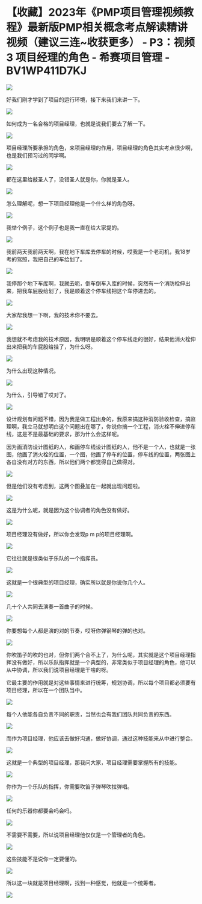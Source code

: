 # 【收藏】2023年《PMP项目管理视频教程》最新版PMP相关概念考点解读精讲视频（建议三连~收获更多） - P3：视频3 项目经理的角色 - 希赛项目管理 - BV1WP411D7KJ

![](img/447d077738ad995ad0ebbed21668553e_0.png)

好我们刚才学到了项目的运行环境，接下来我们来讲一下。

![](img/447d077738ad995ad0ebbed21668553e_2.png)

如何成为一名合格的项目经理，也就是说我们要去了解一下。

![](img/447d077738ad995ad0ebbed21668553e_4.png)

项目经理所要承担的角色，来项目经理的作用，项目经理的角色其实考点很少啊，也是我们预习过的同学啊。

![](img/447d077738ad995ad0ebbed21668553e_6.png)

都在这里给敲圣人了，没错圣人就是你，你就是圣人。

![](img/447d077738ad995ad0ebbed21668553e_8.png)

怎么理解呢，想一下项目经理他是一个什么样的角色呀。

![](img/447d077738ad995ad0ebbed21668553e_10.png)

我举个例子，这个例子也是我一直在给大家提的。

![](img/447d077738ad995ad0ebbed21668553e_12.png)

我前两天我前两天啊，我在地下车库去停车的时候，哎我是一个老司机，我18岁考的驾照，我把自己的车给划了。



![](img/447d077738ad995ad0ebbed21668553e_14.png)

我停那个地下车库啊，我就去呃，倒车倒车入库的时候，突然有一个消防栓伸出来，把我车屁股给划了，我是顺着这个停车线把这个车停进去的。



![](img/447d077738ad995ad0ebbed21668553e_16.png)

大家帮我想一下啊，我的技术你不要去。

![](img/447d077738ad995ad0ebbed21668553e_18.png)

我想就不考虑我的技术原因，我明明是顺着这个停车线走的很好，结果他消火栓伸出来把我的车屁股给挂了，为什么呀。



![](img/447d077738ad995ad0ebbed21668553e_20.png)

为什么出现这种情况。

![](img/447d077738ad995ad0ebbed21668553e_22.png)

为什么，引导错了哎对了。

![](img/447d077738ad995ad0ebbed21668553e_24.png)

设计规划有问题不错，因为我是做工程出身的，我原来搞这种消防验收检查，搞监理啊，我立马就想明白这个问题出在哪了，你说你搞一个工程，消火栓不伸进停车线，这是不是最基础的要求，那为什么会这样呢。

因为画消防设计图纸的人，和画停车线设计图纸的人，他不是一个人，也就是一张图，他画了消火栓的位置，一个图，他画了停车的位置，停车线的位置，两张图上各自没有对方的东西，所以他们两个都觉得自己做得对。



![](img/447d077738ad995ad0ebbed21668553e_26.png)

但是他们没有考虑到，这两个图叠加在一起就出现问题啦。

![](img/447d077738ad995ad0ebbed21668553e_28.png)

这是为什么呢，就是因为这个协调者的角色没有做好。

![](img/447d077738ad995ad0ebbed21668553e_30.png)

项目经理没有做好，所以你会发现p m p的项目经理啊。

![](img/447d077738ad995ad0ebbed21668553e_32.png)

它往往就是很类似于乐队的一个指挥员。

![](img/447d077738ad995ad0ebbed21668553e_34.png)

这就是一个很典型的项目经理，确实所以就是你说你几个人。

![](img/447d077738ad995ad0ebbed21668553e_36.png)

几十个人共同去演奏一首曲子的时候。

![](img/447d077738ad995ad0ebbed21668553e_38.png)

你要想每个人都是演的对的节奏，哎呀你弹钢琴的弹的也对。

![](img/447d077738ad995ad0ebbed21668553e_40.png)

你吹笛子的吹的也对，但你们两个合不上了，为什么呢，其实就是这个项目经理指挥没有做好，所以乐队指挥就是一个典型的，非常类似于项目经理的角色，他可以从中协调，所以我们说项目经理是干啥的呀。

它最主要的作用就是对这些事情来进行统筹，规划协调，所以每个项目都必须要有项目经理，所以在一个团队当中。



![](img/447d077738ad995ad0ebbed21668553e_42.png)

每个人他能各自负责不同的职责，当然也会有我们团队共同负责的东西。

![](img/447d077738ad995ad0ebbed21668553e_44.png)

而作为项目经理，他应该去做好沟通，做好协调，通过这种技能来从中进行整合。

![](img/447d077738ad995ad0ebbed21668553e_46.png)

这就是一个典型的项目经理，那我问大家，项目经理需要掌握所有的技能。

![](img/447d077738ad995ad0ebbed21668553e_48.png)

你作为一个乐队的指挥，你需要吹笛子弹琴吹拉弹唱。

![](img/447d077738ad995ad0ebbed21668553e_50.png)

任何的乐器你都要会吗会吗。

![](img/447d077738ad995ad0ebbed21668553e_52.png)

不需要不需要，所以说项目经理他仅仅是一个管理者的角色。

![](img/447d077738ad995ad0ebbed21668553e_54.png)

这些技能不是说你一定要懂的。

![](img/447d077738ad995ad0ebbed21668553e_56.png)

所以这一块就是项目经理啊，找到一种感觉，他就是一个统筹者。

![](img/447d077738ad995ad0ebbed21668553e_58.png)